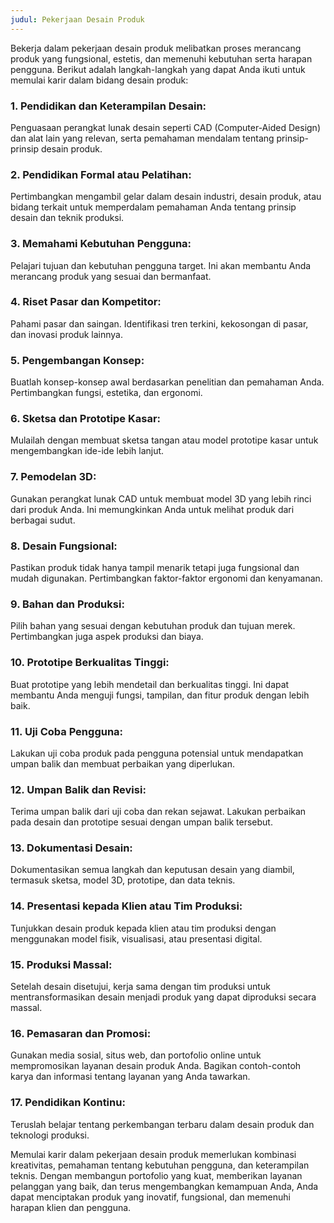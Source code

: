```yaml
---
judul: Pekerjaan Desain Produk
---
```


Bekerja dalam pekerjaan desain produk melibatkan proses merancang produk yang fungsional, estetis, dan memenuhi kebutuhan serta harapan pengguna. Berikut adalah langkah-langkah yang dapat Anda ikuti untuk memulai karir dalam bidang desain produk:

### 1. **Pendidikan dan Keterampilan Desain:**

Penguasaan perangkat lunak desain seperti CAD (Computer-Aided Design) dan alat lain yang relevan, serta pemahaman mendalam tentang prinsip-prinsip desain produk.

### 2. **Pendidikan Formal atau Pelatihan:**

Pertimbangkan mengambil gelar dalam desain industri, desain produk, atau bidang terkait untuk memperdalam pemahaman Anda tentang prinsip desain dan teknik produksi.

### 3. **Memahami Kebutuhan Pengguna:**

Pelajari tujuan dan kebutuhan pengguna target. Ini akan membantu Anda merancang produk yang sesuai dan bermanfaat.

### 4. **Riset Pasar dan Kompetitor:**

Pahami pasar dan saingan. Identifikasi tren terkini, kekosongan di pasar, dan inovasi produk lainnya.

### 5. **Pengembangan Konsep:**

Buatlah konsep-konsep awal berdasarkan penelitian dan pemahaman Anda. Pertimbangkan fungsi, estetika, dan ergonomi.

### 6. **Sketsa dan Prototipe Kasar:**

Mulailah dengan membuat sketsa tangan atau model prototipe kasar untuk mengembangkan ide-ide lebih lanjut.

### 7. **Pemodelan 3D:**

Gunakan perangkat lunak CAD untuk membuat model 3D yang lebih rinci dari produk Anda. Ini memungkinkan Anda untuk melihat produk dari berbagai sudut.

### 8. **Desain Fungsional:**

Pastikan produk tidak hanya tampil menarik tetapi juga fungsional dan mudah digunakan. Pertimbangkan faktor-faktor ergonomi dan kenyamanan.

### 9. **Bahan dan Produksi:**

Pilih bahan yang sesuai dengan kebutuhan produk dan tujuan merek. Pertimbangkan juga aspek produksi dan biaya.

### 10. **Prototipe Berkualitas Tinggi:**

Buat prototipe yang lebih mendetail dan berkualitas tinggi. Ini dapat membantu Anda menguji fungsi, tampilan, dan fitur produk dengan lebih baik.

### 11. **Uji Coba Pengguna:**

Lakukan uji coba produk pada pengguna potensial untuk mendapatkan umpan balik dan membuat perbaikan yang diperlukan.

### 12. **Umpan Balik dan Revisi:**

Terima umpan balik dari uji coba dan rekan sejawat. Lakukan perbaikan pada desain dan prototipe sesuai dengan umpan balik tersebut.

### 13. **Dokumentasi Desain:**

Dokumentasikan semua langkah dan keputusan desain yang diambil, termasuk sketsa, model 3D, prototipe, dan data teknis.

### 14. **Presentasi kepada Klien atau Tim Produksi:**

Tunjukkan desain produk kepada klien atau tim produksi dengan menggunakan model fisik, visualisasi, atau presentasi digital.

### 15. **Produksi Massal:**

Setelah desain disetujui, kerja sama dengan tim produksi untuk mentransformasikan desain menjadi produk yang dapat diproduksi secara massal.

### 16. **Pemasaran dan Promosi:**

Gunakan media sosial, situs web, dan portofolio online untuk mempromosikan layanan desain produk Anda. Bagikan contoh-contoh karya dan informasi tentang layanan yang Anda tawarkan.

### 17. **Pendidikan Kontinu:**

Teruslah belajar tentang perkembangan terbaru dalam desain produk dan teknologi produksi.

Memulai karir dalam pekerjaan desain produk memerlukan kombinasi kreativitas, pemahaman tentang kebutuhan pengguna, dan keterampilan teknis. Dengan membangun portofolio yang kuat, memberikan layanan pelanggan yang baik, dan terus mengembangkan kemampuan Anda, Anda dapat menciptakan produk yang inovatif, fungsional, dan memenuhi harapan klien dan pengguna.
